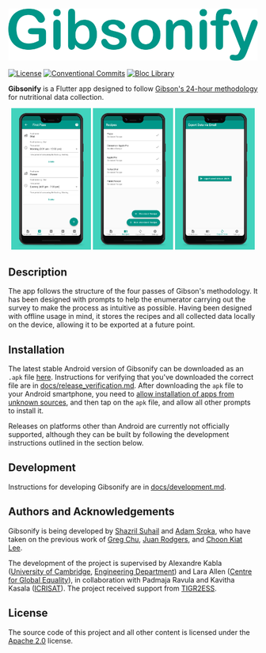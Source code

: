 ![Gibsonify](./docs/images/gibsonify_name_styled.png)

[![License](https://img.shields.io/github/license/DigitalNutritionalAssessment/gibsonify)](https://opensource.org/licenses/Apache-2.0) [![Conventional Commits](https://img.shields.io/badge/Conventional%20Commits-1.0.0-yellow.svg)](https://conventionalcommits.org) [![Bloc Library](https://tinyurl.com/bloc-library)](https://github.com/felangel/bloc)

**Gibsonify** is a Flutter app designed to follow [Gibson's 24-hour methodology](https://www.gov.uk/research-for-development-outputs/an-interactive-24-hour-recall-for-assessing-the-adequacy-of-iron-and-zinc-intakes-in-developing-countries) for nutritional data collection.


<p align='center'> 
    <img src="docs/images/phone_screenshot_1.jpg" width="32%"/>
    <img src="docs/images/phone_screenshot_2.jpg" width="32%"/>
    <img src="docs/images/phone_screenshot_3.jpg" width="32%"/> 
</p>


## Description

The app follows the structure of the four passes of Gibson's methodology. It has been designed with prompts to help the enumerator carrying out the survey to make the process as intuitive as possible. Having been designed with offline usage in mind, it stores the recipes and all collected data locally on the device, allowing it to be exported at a future point.

## Installation

The latest stable Android version of Gibsonify can be downloaded as an `.apk` file [here](https://github.com/DigitalNutritionalAssessment/gibsonify/releases/latest/download/app-release.apk). Instructions for verifying that you've downloaded the correct file are in [docs/release_verification.md](docs/release_verification.md). After downloading the `apk` file to your Android smartphone, you need to [allow installation of apps from unknown sources](https://www.maketecheasier.com/install-apps-from-unknown-sources-android/), and then tap on the `apk` file, and allow all other prompts to install it.

Releases on platforms other than Android are currently not officially supported, although they can be built by following the development instructions outlined in the section below.

<!--
TODO: Add Google Play Store & F-droid links?
-->

## Development

Instructions for developing Gibsonify are in [docs/development.md](docs/development.md).

## Authors and Acknowledgements

Gibsonify is being developed by [Shazril Suhail](https://github.com/sshazril) and [Adam Sroka](https://adamsroka.io), who have taken on the previous work of [Greg Chu](https://github.com/gregchu6), [Juan Rodgers](https://github.com/rodgersjuan), and [Choon Kiat Lee](https://github.com/choonkiatlee).

The development of the project is supervised by Alexandre Kabla ([University of Cambridge](https://www.cam.ac.uk), [Engineering Department](http://www.eng.cam.ac.uk/)) and Lara Allen ([Centre for Global Equality](https://centreforglobalequality.org)), in collaboration with Padmaja Ravula and Kavitha Kasala ([ICRISAT](https://www.icrisat.org/)). The project received support from [TIGR2ESS](https://www.globalfood.cam.ac.uk/keyprogs/TIGR2ESS).

## License

The source code of this project and all other content is licensed under the [Apache 2.0](https://www.apache.org/licenses/LICENSE-2.0) license.
